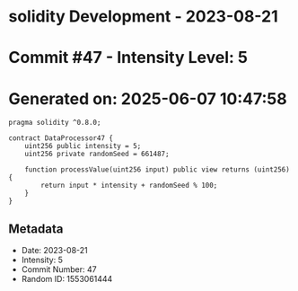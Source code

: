 ﻿# solidity Development - 2023-08-21
# Commit #47 - Intensity Level: 5
# Generated on: 2025-06-07 10:47:58
```solidity
pragma solidity ^0.8.0;

contract DataProcessor47 {
    uint256 public intensity = 5;
    uint256 private randomSeed = 661487;

    function processValue(uint256 input) public view returns (uint256) {
        return input * intensity + randomSeed % 100;
    }
}
```
## Metadata
- Date: 2023-08-21
- Intensity: 5
- Commit Number: 47
- Random ID: 1553061444
